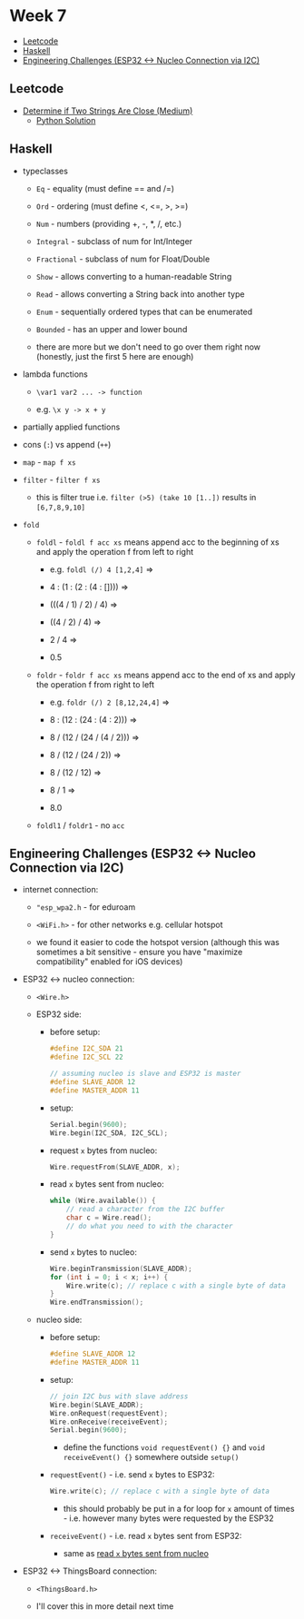 # Week 7

- [Leetcode](#leetcode)
- [Haskell](#haskell)
- [Engineering Challenges (ESP32 \<-\> Nucleo Connection via I2C)](#engineering-challenges-esp32---nucleo-connection-via-i2c)

## Leetcode

- [Determine if Two Strings Are Close (Medium)](https://leetcode.com/problems/determine-if-two-strings-are-close/) 
  - [Python Solution](leetcode_sols/leetcode_1_sol.py)

## Haskell

- typeclasses
  
  - `Eq` - equality (must define == and /=)
  
  - `Ord` - ordering (must define <, <=, >, >=)
  
  - `Num` - numbers (providing +, -, *, /, etc.)
  
  - `Integral` - subclass of num for Int/Integer
  
  - `Fractional` - subclass of num for Float/Double
  
  - `Show` - allows converting to a human-readable String
  
  - `Read` - allows converting a String back into another type
  
  - `Enum` - sequentially ordered types that can be enumerated
  
  - `Bounded` - has an upper and lower bound
  
  - there are more but we don't need to go over them right now (honestly, just the first 5 here are enough)

- lambda functions

  - `\var1 var2 ... -> function`

  - e.g. `\x y -> x + y`

- partially applied functions

- cons (`:`) vs append (`++`)

- `map` - `map f xs`

- `filter` - `filter f xs`

  - this is filter true i.e. `filter (>5) (take 10 [1..])` results in `[6,7,8,9,10]`

- `fold`

  - `foldl` - `foldl f acc xs` means append acc to the beginning of xs and apply the operation f from left to right

    - e.g. `foldl (/) 4 [1,2,4]` =>

    - 4 : (1 : (2 : (4 : []))) =>

    - (((4 / 1) / 2) / 4) =>

    - ((4 / 2) / 4) =>

    - 2 / 4 =>

    - 0.5

  - `foldr` - `foldr f acc xs` means append acc to the end of xs and apply the operation f from right to left

    - e.g. `foldr (/) 2 [8,12,24,4]` =>

    - 8 : (12 : (24 : (4 : 2))) =>

    - 8 / (12 / (24 / (4 / 2))) =>

    - 8 / (12 / (24 / 2)) =>

    - 8 / (12 / 12) =>

    - 8 / 1 =>

    - 8.0

  - `foldl1` / `foldr1` - no `acc`

## Engineering Challenges (ESP32 <-> Nucleo Connection via I2C)

- internet connection:

  - `"esp_wpa2.h` - for eduroam

  - `<WiFi.h>` - for other networks e.g. cellular hotspot
  
  - we found it easier to code the hotspot version (although this was sometimes a bit sensitive - ensure you have "maximize compatibility" enabled for iOS devices)

- ESP32 <-> nucleo connection:
  
  - `<Wire.h>`
  
  - ESP32 side:
  
    - before setup:

        ```c++
        #define I2C_SDA 21
        #define I2C_SCL 22
        
        // assuming nucleo is slave and ESP32 is master
        #define SLAVE_ADDR 12
        #define MASTER_ADDR 11
        ```

    - setup:

        ```c++
        Serial.begin(9600);
        Wire.begin(I2C_SDA, I2C_SCL);
        ```

    - request `x` bytes from nucleo:

        ```c++
        Wire.requestFrom(SLAVE_ADDR, x);
        ```

    - read `x` bytes sent from nucleo: <a id="read-x-bytes"></a>

        ```c++
        while (Wire.available()) {
            // read a character from the I2C buffer
            char c = Wire.read();
            // do what you need to with the character
        }
        ```

    - send `x` bytes to nucleo:

        ```c++
        Wire.beginTransmission(SLAVE_ADDR);
        for (int i = 0; i < x; i++) {
            Wire.write(c); // replace c with a single byte of data
        }
        Wire.endTransmission();
        ```

  - nucleo side:
  
    - before setup:

        ```c++
        #define SLAVE_ADDR 12
        #define MASTER_ADDR 11
        ```

    - setup:

        ```c++
        // join I2C bus with slave address
        Wire.begin(SLAVE_ADDR);
        Wire.onRequest(requestEvent);
        Wire.onReceive(receiveEvent);
        Serial.begin(9600);
        ```

      - define the functions `void requestEvent() {}` and `void receiveEvent() {}` somewhere outside `setup()`

    - `requestEvent()` - i.e. send `x` bytes to ESP32:

        ```c++
        Wire.write(c); // replace c with a single byte of data
        ```

      - this should probably be put in a for loop for `x` amount of times - i.e. however many bytes were requested by the ESP32

    - `receiveEvent()` - i.e. read `x` bytes sent from ESP32:

      - same as [read `x` bytes sent from nucleo](#read-x-bytes)

- ESP32 <-> ThingsBoard connection:
  
  - `<ThingsBoard.h>`
  
  - I'll cover this in more detail next time

<!-- ## Sketches

For the diagrams drawn during the session, refer to [this pdf](sketches.pdf). -->

